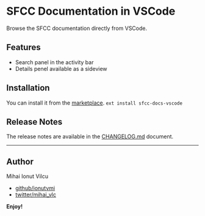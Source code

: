# SFCC Documentation in VSCode

Browse the SFCC documentation directly from VSCode.

## Features

-   Search panel in the activity bar
-   Details penel available as a sideview

## Installation

You can install it from the [marketplace](https://marketplace.visualstudio.com/items?itemName=ionutvmi.sfcc-docs-vscode).
`ext install sfcc-docs-vscode`

## Release Notes

The release notes are available in the [CHANGELOG.md](./CHANGELOG.md) document.

---

## Author

Mihai Ionut Vilcu

-   [github/ionutvmi](https://github.com/ionutvmi)
-   [twitter/mihai_vlc](http://twitter.com/mihai_vlc)

**Enjoy!**
